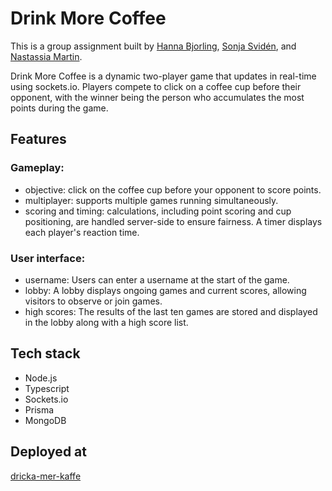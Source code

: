 # Drink More Coffee

This is a group assignment built by [Hanna Bjorling](https://github.com/hannabjorling), [Sonja Svidén](https://github.com/sonjasviden), and [Nastassia Martin](https://github.com/nastassia-martin).

Drink More Coffee is a dynamic two-player game that updates in real-time using sockets.io. Players compete to click on a coffee cup before their opponent, with the winner being the person who accumulates the most points during the game.

## Features
### Gameplay: 
- objective: click on the coffee cup before your opponent to score points.
- multiplayer: supports multiple games running simultaneously.
- scoring and timing: calculations, including point scoring and cup positioning, are handled server-side to ensure fairness. A timer displays each player's reaction time.

### User interface:

- username: Users can enter a username at the start of the game.
- lobby: A lobby displays ongoing games and current scores, allowing visitors to observe or join games.
- high scores: The results of the last ten games are stored and displayed in the lobby along with a high score list.

## Tech stack
- Node.js
- Typescript
- Sockets.io
- Prisma
- MongoDB

## Deployed at
[dricka-mer-kaffe](https://dricka-mer-kaffe.netlify.app)
